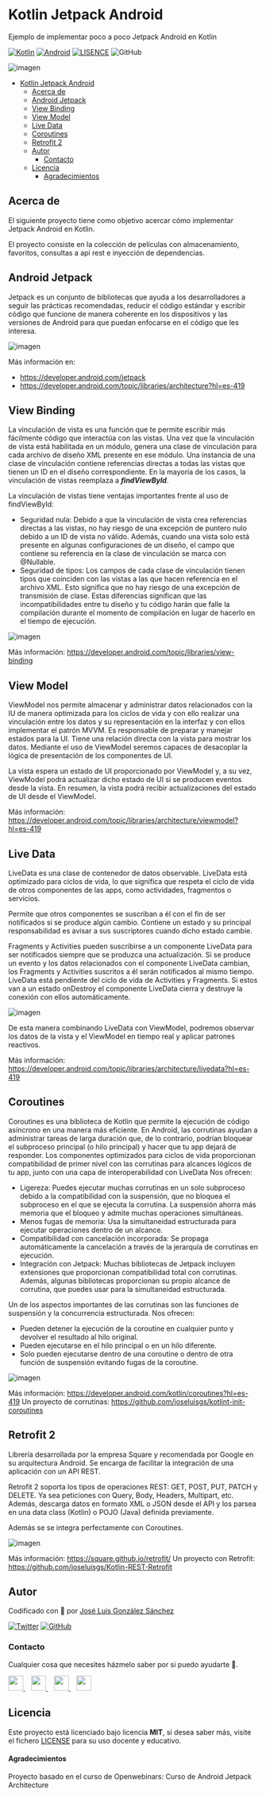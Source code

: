 # Kotlin Jetpack Android

Ejemplo de implementar poco a poco Jetpack Android en Kotlin

[![Kotlin](https://img.shields.io/badge/Code-Kotlin-blueviolet)](https://kotlinlang.org/)
[![Android](https://img.shields.io/badge/Code-Android-green)](https://developer.android.com/jetpack)
[![LISENCE](https://img.shields.io/badge/Lisence-MIT-green)]()
![GitHub](https://img.shields.io/github/last-commit/joseluisgs/Kotlin-Jetpack-Android)

![imagen](./images/img01.png)

- [Kotlin Jetpack Android](#kotlin-jetpack-android)
  - [Acerca de](#acerca-de)
  - [Android Jetpack](#android-jetpack)
  - [View Binding](#view-binding)
  - [View Model](#view-model)
  - [Live Data](#live-data)
  - [Coroutines](#coroutines)
  - [Retrofit 2](#retrofit-2)
  - [Autor](#autor)
    - [Contacto](#contacto)
  - [Licencia](#licencia)
      - [Agradecimientos](#agradecimientos)

## Acerca de

El siguiente proyecto tiene como objetivo acercar cómo implementar Jetpack Android en Kotlin.

El proyecto consiste en la colección de películas con almacenamiento, favoritos, consultas a api rest e inyección de
dependencias.

## Android Jetpack

Jetpack es un conjunto de bibliotecas que ayuda a los desarrolladores a seguir las prácticas recomendadas, reducir el
código estándar y escribir código que funcione de manera coherente en los dispositivos y las versiones de Android para
que puedan enfocarse en el código que les interesa.

![imagen](./images/img02.png)

Más información en:

- https://developer.android.com/jetpack
- https://developer.android.com/topic/libraries/architecture?hl=es-419

## View Binding

La vinculación de vista es una función que te permite escribir más fácilmente código que interactúa con las vistas. Una
vez que la vinculación de vista está habilitada en un módulo, genera una clase de vinculación para cada archivo de
diseño XML presente en ese módulo. Una instancia de una clase de vinculación contiene referencias directas a todas las
vistas que tienen un ID en el diseño correspondiente. En la mayoría de los casos, la vinculación de vistas reemplaza
a ***findViewById***.

La vinculación de vistas tiene ventajas importantes frente al uso de findViewById:

- Seguridad nula: Debido a que la vinculación de vista crea referencias directas a las vistas, no hay riesgo de una
  excepción de puntero nulo debido a un ID de vista no válido. Además, cuando una vista solo está presente en algunas
  configuraciones de un diseño, el campo que contiene su referencia en la clase de vinculación se marca con @Nullable.
- Seguridad de tipos: Los campos de cada clase de vinculación tienen tipos que coinciden con las vistas a las que hacen
  referencia en el archivo XML. Esto significa que no hay riesgo de una excepción de transmisión de clase.
  Estas diferencias significan que las incompatibilidades entre tu diseño y tu código harán que falle la compilación
  durante el momento de compilación en lugar de hacerlo en el tiempo de ejecución.

![imagen](./images/viewbinding.webp)

Más información: https://developer.android.com/topic/libraries/view-binding

## View Model

ViewModel nos permite almacenar y administrar datos relacionados con la IU de manera optimizada para los ciclos de vida
y con ello realizar una vinculación entre los datos y su representación en la interfaz y con ellos implementar el patrón
MVVM. Es responsable de preparar y manejar estados para la UI. Tiene una relación directa con la vista para
mostrar los datos. Mediante el uso de ViewModel seremos capaces de desacoplar la lógica de presentación de los
componentes de UI.

La vista espera un estado de UI proporcionado por ViewModel y, a su vez, ViewModel podrá actualizar dicho estado de UI
si se producen eventos desde la vista. En resumen, la vista podrá recibir actualizaciones del estado de UI desde el
ViewModel.

Más información: https://developer.android.com/topic/libraries/architecture/viewmodel?hl=es-419

## Live Data

LiveData es una clase de contenedor de datos observable. LiveData está optimizado para ciclos de vida, lo que significa
que respeta el ciclo de vida de otros componentes de las apps, como actividades, fragmentos o servicios.

Permite que otros componentes se suscriban a él con el fin de ser notificados si se produce algún cambio. Contiene un
estado y su principal responsabilidad es avisar a sus
suscriptores cuando dicho estado cambie.

Fragments y Activities pueden suscribirse a un componente LiveData para ser notificados siempre que se produzca una
actualización. Si se produce un evento y los datos relacionados con el componente LiveData cambian, los Fragments y
Activities suscritos a él serán
notificados al mismo tiempo. LiveData está pendiente del ciclo de vida de Activities y Fragments. Si estos van a un
estado onDestroy el componente LiveData cierra y destruye la conexión con ellos automáticamente.

![imagen](./images/livedata.png)

De esta manera combinando LiveData con ViewModel, podremos observar los datos de la vista y el ViewModel en tiempo real
y aplicar patrones reactivos.

Más información: https://developer.android.com/topic/libraries/architecture/livedata?hl=es-419

## Coroutines

Coroutines es una biblioteca de Kotlin que permite la ejecución de código asíncrono en una manera más eficiente. En
Android, las corrutinas ayudan a administrar tareas de larga duración que, de lo contrario, podrían bloquear el
subproceso principal (o hilo principal) y hacer que tu app dejará de responder. Los componentes optimizados para ciclos
de vida proporcionan compatibilidad de primer nivel con las corrutinas para alcances lógicos de tu app, junto con una
capa de interoperabilidad con LiveData Nos ofrecen:

- Ligereza: Puedes ejecutar muchas corrutinas en un solo subproceso debido a la compatibilidad con la suspensión, que no
  bloquea el subproceso en el que se ejecuta la corrutina. La suspensión ahorra más memoria que el bloqueo y admite
  muchas operaciones simultáneas.
- Menos fugas de memoria: Usa la simultaneidad estructurada para ejecutar operaciones dentro de un alcance.
- Compatibilidad con cancelación incorporada: Se propaga automáticamente la cancelación a través de la jerarquía de
  corrutinas en ejecución.
- Integración con Jetpack: Muchas bibliotecas de Jetpack incluyen extensiones que proporcionan compatibilidad total con
  corrutinas. Además, algunas bibliotecas proporcionan su propio alcance de corrutina, que puedes usar para la
  simultaneidad estructurada.

Un de los aspectos importantes de las corrutinas son las funciones de suspensión y la concurrencia estructurada. Nos
ofrecen:

- Pueden detener la ejecución de la coroutine en cualquier punto y devolver el
  resultado al hilo original.
- Pueden ejecutarse en el hilo principal o en un hilo diferente.
- Solo pueden ejecutarse dentro de una coroutine o dentro de otra función de
  suspensión evitando fugas de la coroutine.

![imagen](./images/corutines.png)

Más información: https://developer.android.com/kotlin/coroutines?hl=es-419
Un proyecto de corrutinas: https://github.com/joseluisgs/kotlint-init-coroutines

## Retrofit 2
Librería desarrollada por la empresa Square y recomendada por
Google en su arquitectura Android. Se encarga de facilitar la integración de una aplicación con un
API REST.

Retrofit 2 soporta los tipos de operaciones REST: GET, POST, PUT, PATCH y DELETE. Ya sea peticiones con Query, Body, Headers, Multipart, etc. Además, descarga datos en formato XML o JSON desde el API y los parsea en una data class (Kotlin) o POJO (Java) definida
previamente.

Además se se integra perfectamente con Coroutines.

![imagen](./images/retrofit.png)

Más información: https://square.github.io/retrofit/
Un proyecto con Retrofit: https://github.com/joseluisgs/Kotlin-REST-Retrofit


## Autor

Codificado con :sparkling_heart: por [José Luis González Sánchez](https://twitter.com/joseluisgonsan)

[![Twitter](https://img.shields.io/twitter/follow/joseluisgonsan?style=social)](https://twitter.com/joseluisgonsan)
[![GitHub](https://img.shields.io/github/followers/joseluisgs?style=social)](https://github.com/joseluisgs)

### Contacto

<p>
  Cualquier cosa que necesites házmelo saber por si puedo ayudarte 💬.
</p>
<p>
    <a href="https://twitter.com/joseluisgonsan" target="_blank">
        <img src="https://i.imgur.com/U4Uiaef.png" 
    height="30">
    </a> &nbsp;&nbsp;
    <a href="https://github.com/joseluisgs" target="_blank">
        <img src="https://distreau.com/github.svg" 
    height="30">
    </a> &nbsp;&nbsp;
    <a href="https://www.linkedin.com/in/joseluisgonsan" target="_blank">
        <img src="https://upload.wikimedia.org/wikipedia/commons/thumb/c/ca/LinkedIn_logo_initials.png/768px-LinkedIn_logo_initials.png" 
    height="30">
    </a>  &nbsp;&nbsp;
    <a href="https://joseluisgs.github.io/" target="_blank">
        <img src="https://joseluisgs.github.io/favicon.png" 
    height="30">
    </a>
</p>

## Licencia

Este proyecto está licenciado bajo licencia **MIT**, si desea saber más, visite el fichero [LICENSE](./LICENSE) para su
uso docente y educativo.

#### Agradecimientos

Proyecto basado en el curso de Openwebinars: Curso de Android Jetpack Architecture